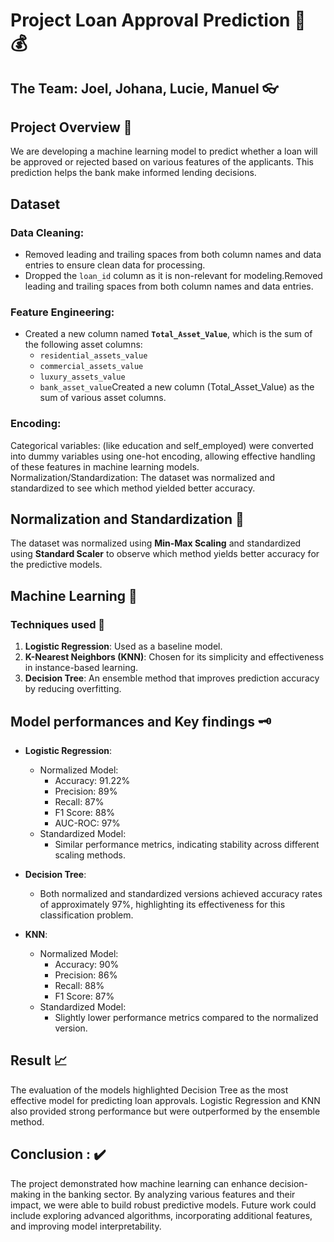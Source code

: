 # Project Loan Approval Prediction 🏦 💰

## The Team: Joel, Johana, Lucie, Manuel  👓


## Project Overview 📑
We are developing a machine learning model to predict whether a loan will be approved or rejected based on various features of the applicants. 
This prediction helps the bank make informed lending decisions.

## Dataset 
### Data Cleaning: 
- Removed leading and trailing spaces from both column names and data entries to ensure clean data for processing.
- Dropped the `loan_id` column as it is non-relevant for modeling.Removed leading and trailing spaces from both column names and data entries.

### Feature Engineering: 
- Created a new column named **`Total_Asset_Value`**, which is the sum of the following asset columns:
  - `residential_assets_value`
  - `commercial_assets_value`
  - `luxury_assets_value`
  - `bank_asset_value`Created a new column (Total_Asset_Value) as the sum of various asset columns.

### Encoding: 
Categorical variables: (like education and self_employed) were converted into dummy variables using one-hot encoding, allowing effective handling of these features in machine learning models.
Normalization/Standardization: The dataset was normalized and standardized to see which method yielded better accuracy.

## Normalization and Standardization 🔧
 The dataset was normalized using **Min-Max Scaling** and standardized using **Standard Scaler** to observe which method yields better accuracy for the predictive models.

## Machine Learning 🧠
### Techniques used 🧰
1. **Logistic Regression**: Used as a baseline model.
2. **K-Nearest Neighbors (KNN)**: Chosen for its simplicity and effectiveness in instance-based learning.
3. **Decision Tree**: An ensemble method that improves prediction accuracy by reducing overfitting.

## Model performances and Key findings 🗝️
- **Logistic Regression**:
  - Normalized Model:
    - Accuracy: 91.22%
    - Precision: 89%
    - Recall: 87%
    - F1 Score: 88%
    - AUC-ROC: 97%
  - Standardized Model:
    - Similar performance metrics, indicating stability across different scaling methods.

- **Decision Tree**:
  - Both normalized and standardized versions achieved accuracy rates of approximately 97%, highlighting its effectiveness for this classification problem.

- **KNN**:
  - Normalized Model:
    - Accuracy: 90%
    - Precision: 86%
    - Recall: 88%
    - F1 Score: 87%
  - Standardized Model:
    - Slightly lower performance metrics compared to the normalized version.

## Result 📈
The evaluation of the models highlighted Decision Tree as the most effective model for predicting loan approvals. 
Logistic Regression and KNN also provided strong performance but were outperformed by the ensemble method.

## Conclusion : ✔️
The project demonstrated how machine learning can enhance decision-making in the banking sector. 
By analyzing various features and their impact, we were able to build robust predictive models. 
Future work could include exploring advanced algorithms, incorporating additional features, and improving model interpretability.
